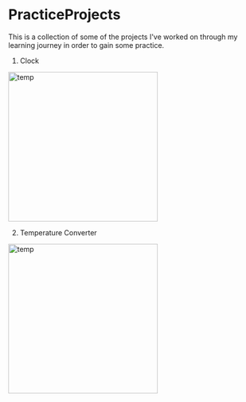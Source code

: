 # PracticeProjects
This is a collection of some of the projects I've worked on through my learning journey in order to gain some practice.

1. Clock
  <img width="300" alt="temp" src="https://user-images.githubusercontent.com/74997368/117402956-3b7c0400-aebc-11eb-95ff-0ffed26434b2.png">

2. Temperature Converter
  <img width="300" alt="temp" src="https://user-images.githubusercontent.com/74997368/117102853-05107e80-ad2e-11eb-81bb-94c0b24f09e3.png">
